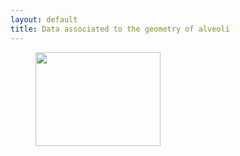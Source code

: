 ```yaml
---
layout: default
title: Data associated to the geometry of alveoli
---
```


<figure>
    <img  src="https://data.nutritionallungimmunity.org/api/v1/file/5d7262b2ef2e2603553c5690/download?contentDisposition=inline" width="200" height="150"/>
</figure>
